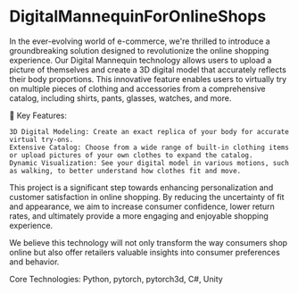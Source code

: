 # DigitalMannequinForOnlineShops

In the ever-evolving world of e-commerce, we're thrilled to introduce a groundbreaking solution designed to revolutionize the online shopping experience. Our Digital Mannequin technology allows users to upload a picture of themselves and create a 3D digital model that accurately reflects their body proportions. This innovative feature enables users to virtually try on multiple pieces of clothing and accessories from a comprehensive catalog, including shirts, pants, glasses, watches, and more.

🔹 Key Features:

    3D Digital Modeling: Create an exact replica of your body for accurate virtual try-ons.
    Extensive Catalog: Choose from a wide range of built-in clothing items or upload pictures of your own clothes to expand the catalog.
    Dynamic Visualization: See your digital model in various motions, such as walking, to better understand how clothes fit and move.

This project is a significant step towards enhancing personalization and customer satisfaction in online shopping. By reducing the uncertainty of fit and appearance, we aim to increase consumer confidence, lower return rates, and ultimately provide a more engaging and enjoyable shopping experience.

We believe this technology will not only transform the way consumers shop online but also offer retailers valuable insights into consumer preferences and behavior.

Core Technologies: Python, pytorch, pytorch3d, C#, Unity
